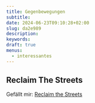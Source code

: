 ```yaml
---
title: Gegenbewegungen
subtitle:
date: 2024-06-23T09:10:28+02:00
slug: da2e989
description:
keywords:
draft: true
menus:
  - interessantes
---
```


## Reclaim The Streets

Gefällt mir:
[Reclaim the Streets](https://github.com/Wikinaut/reclaimthestreets.git)

